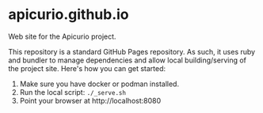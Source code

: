 # apicurio.github.io
Web site for the Apicurio project.

This repository is a standard GitHub Pages repository.  As such, it uses ruby and bundler 
to manage dependencies and allow local building/serving of the project site.  Here's how 
you can get started:

1) Make sure you have docker or podman installed.
2) Run the local script: `./_serve.sh`
3) Point your browser at http://localhost:8080
